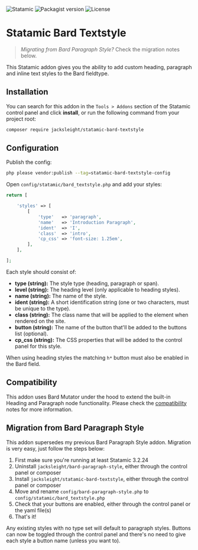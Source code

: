 <!-- statamic:hide -->

![Statamic](https://flat.badgen.net/badge/Statamic/3.1.14+/FF269E)
![Packagist version](https://flat.badgen.net/packagist/v/jacksleight/statamic-bard-textstyle)
![License](https://flat.badgen.net/github/license/jacksleight/statamic-bard-textstyle)

# Statamic Bard Textstyle

<!-- /statamic:hide -->

> *Migrating from Bard Paragraph Style?* Check the migration notes below.

This Statamic addon gives you the ability to add custom heading, paragraph and inline text styles to the Bard fieldtype.

## Installation

You can search for this addon in the `Tools > Addons` section of the Statamic control panel and click **install**, or run the following command from your project root:

```bash
composer require jacksleight/statamic-bard-textstyle
```

## Configuration

Publish the config:

```bash
php please vendor:publish --tag=statamic-bard-textstyle-config
```

Open `config/statamic/bard_textstyle.php` and add your styles:


```php
return [

    'styles' => [
        [
            'type'   => 'paragraph',
            'name'   => 'Introduction Paragraph',
            'ident'  => 'I',
            'class'  => 'intro',
            'cp_css' => 'font-size: 1.25em',
        ],
    ],

];
```

Each style should consist of:

* **type (string):** The style type (heading, paragraph or span).
* **level (string):** The heading level (only applicable to heading styles).
* **name (string):** The name of the style.
* **ident (string):** A short identification string (one or two characters, must be unique to the type).
* **class (string):** The class name that will be applied to the element when rendered on the site.
* **button (string):** The name of the button that'll be added to the buttons list (optional).
* **cp_css (string):** The CSS properties that will be added to the control panel for this style.

When using heading styles the matching `h*` button must also be enabled in the Bard field.

## Compatibility

This addon uses Bard Mutator under the hood to extend the built-in Heading and Paragraph node functionality. Please check the [compatibility](https://github.com/jacksleight/statamic-bard-mutator#compatibility) notes for more information.

## Migration from Bard Paragraph Style

This addon supersedes my previous Bard Paragraph Style addon. Migration is very easy, just follow the steps below:

1. First make sure you're running at least Statamic 3.2.24
2. Uninstall `jacksleight/bard-paragraph-style`, either through the control panel or composer
3. Install `jacksleight/statamic-bard-textstyle`, either through the control panel or composer
4. Move and rename `config/bard-paragraph-style.php` to `config/statamic/bard_textstyle.php`
5. Check that your buttons are enabled, either through the control panel or the yaml file(s)
6. That's it!

Any existing styles with no type set will default to paragraph styles. Buttons can now be toggled through the control panel and there's no need to give each style a button name (unless you want to).